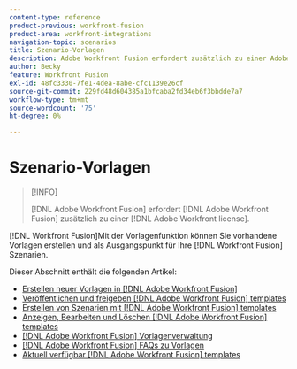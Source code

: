 ```yaml
---
content-type: reference
product-previous: workfront-fusion
product-area: workfront-integrations
navigation-topic: scenarios
title: Szenario-Vorlagen
description: Adobe Workfront Fusion erfordert zusätzlich zu einer Adobe Workfront-Lizenz eine Adobe Workfront Fusion-Lizenz.
author: Becky
feature: Workfront Fusion
exl-id: 48fc3330-7fe1-4dea-8abe-cfc1139e26cf
source-git-commit: 229fd48d604385a1bfcaba2fd34eb6f3bbdde7a7
workflow-type: tm+mt
source-wordcount: '75'
ht-degree: 0%

---
```


# Szenario-Vorlagen

>[!INFO]
>
>[!DNL Adobe Workfront Fusion] erfordert [!DNL Adobe Workfront Fusion] zusätzlich zu einer [!DNL Adobe Workfront license].

[!DNL Workfront Fusion]Mit der Vorlagenfunktion können Sie vorhandene Vorlagen erstellen und als Ausgangspunkt für Ihre [!DNL Workfront Fusion] Szenarien.

Dieser Abschnitt enthält die folgenden Artikel:

* [Erstellen neuer Vorlagen in [!DNL Adobe Workfront Fusion]](../../../workfront-fusion/scenarios/templates/create-new-fusion-templates.md)
* [Veröffentlichen und freigeben [!DNL Adobe Workfront Fusion] templates](../../../workfront-fusion/scenarios/templates/publish-and-share-fusion-templates.md)
* [Erstellen von Szenarien mit [!DNL Adobe Workfront Fusion] templates](../../../workfront-fusion/scenarios/templates/create-scenarios-with-fusion-templates.md)
* [Anzeigen, Bearbeiten und Löschen [!DNL Adobe Workfront Fusion] templates](../../../workfront-fusion/scenarios/templates/view-edit-and-delete-fusion-templates.md)
* [[!DNL Adobe Workfront Fusion] Vorlagenverwaltung](../../../workfront-fusion/scenarios/templates/fusion-templates-adminstration.md)
* [[!DNL Adobe Workfront Fusion] FAQs zu Vorlagen](../../../workfront-fusion/scenarios/templates/fusion-templates-faqs.md)
* [Aktuell verfügbar [!DNL Adobe Workfront Fusion] templates](../../../workfront-fusion/scenarios/templates/currently-available-fusion-templates.md)
